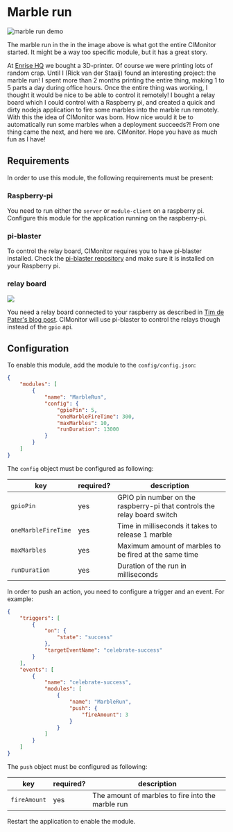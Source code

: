 # Marble run

![marble run demo](../img/marble-run.gif)

The marble run in the in the image above is what got the entire CIMonitor started.
It might be a way too specific module, but it has a great story.

At [Enrise HQ](https://enrise.com) we bought a 3D-printer. Of course we were printing
lots of random crap. Until I (Rick van der Staaij) found an interesting project: the
marble run! I spent more than 2 months printing the entire thing, making 1 to 5 parts a
day during office hours. Once the entire thing was working, I thought it would be nice
to be able to control it remotely! I bought a relay board which I could control with a
Raspberry pi, and created a quick and dirty nodejs application to fire some marbles
into the marble run remotely. With this the idea of CIMonitor was born. How nice would
it be to automatically run some marbles when a deployment succeeds?! From one thing came
the next, and here we are. CIMonitor. Hope you have as much fun as I have!

## Requirements

In order to use this module, the following requirements must be present:

### Raspberry-pi

You need to run either the `server` or `module-client` on a raspberry pi. Configure this module
for the application running on the raspberry-pi.

### pi-blaster

To control the relay board, CIMonitor requires you to have pi-blaster installed.
Check the [pi-blaster repository](https://github.com/sarfata/pi-blaster) and make sure it is
installed on your Raspberry pi.

### relay board

![](https://www.trafex.nl/wp-content/uploads/2014/08/2014-08-22-13.29.36.jpg)

You need a relay board connected to your raspberry as described in
[Tim de Pater's blog post](https://www.trafex.nl/2014/08/25/connect-a-relay-board-to-your-raspberry-pi/).
CIMonitor will use pi-blaster to control the relays though instead of the `gpio` api.

## Configuration

To enable this module, add the module to the `config/config.json`:

```json
{
    "modules": [
        {
            "name": "MarbleRun",
            "config": {
                "gpioPin": 5,
                "oneMarbleFireTime": 300,
                "maxMarbles": 10,
                "runDuration": 13000
            }
        }
    ]
}
```

The `config` object must be configured as following:

| key                 | required? | description                                                              |
| ------------------- | --------- | ------------------------------------------------------------------------ |
| `gpioPin`           | yes       | GPIO pin number on the raspberry-pi that controls the relay board switch |
| `oneMarbleFireTime` | yes       | Time in milliseconds it takes to release 1 marble                        |
| `maxMarbles`        | yes       | Maximum amount of marbles to be fired at the same time                   |
| `runDuration`       | yes       | Duration of the run in milliseconds                                      |

In order to push an action, you need to configure a trigger and an event. For example:

```json
{
    "triggers": [
        {
            "on": {
                "state": "success"
            },
            "targetEventName": "celebrate-success"
        }
    ],
    "events": [
        {
            "name": "celebrate-success",
            "modules": [
                {
                    "name": "MarbleRun",
                    "push": {
                        "fireAmount": 3
                    }
                }
            ]
        }
    ]
}
```

The `push` object must be configured as following:

| key          | required? | description                                       |
| ------------ | --------- | ------------------------------------------------- |
| `fireAmount` | yes       | The amount of marbles to fire into the marble run |

Restart the application to enable the module.
